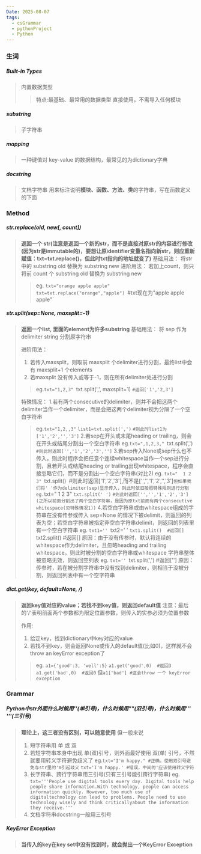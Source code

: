 ```yaml
---
Date: 2025-08-07
tags:
  - csGrammar
  - pythonProject
  - Python
---
```

### 生词

##### Built-in Types
>内置数据类型
>>特点:最基础、最常用的数据类型
>>直接使用，不需导入任何模块

##### substring
>子字符串

##### mapping
>一种键值对 key-value 的数据结构，最常见的为dictionary字典


##### docstring
>文档字符串
>用来标注说明**模块、函数、方法、类**的字符串，写在函数定义的下面
### Method

##### str.replace(old, new[, count])
>**返回一个 str(注意是返回一个新的str，而不是直接对原str的内容进行修改(因为str是immutable的)，要想让原identifier变量名指向新str，则应重新赋值：txt=txt.replace()，但此时txt指向的地址就变了)**
>基础用法：
>将str中的 substring old 替换为 substring new
>进阶用法：
>若加上count，则只将前 count 个 substring old 替换为 substring new
>>eg. `txt="orange apple apple"`
>>`txt=txt.replace("orange","apple")
>>`#txt现在为"apple apple apple"`

##### str.split(sep=None, maxsplit=-1)
>**返回一个list, 里面的element为许多substring**
>基础用法：
>将 sep 作为delimiter string 分割原字符串
>
>进阶用法：
>1. 若传入maxsplit，则取前 maxsplit 个delimiter进行分割，最终list中会有 maxsplit+1 个elements
>2. 若maxsplit 没有传入或等于-1，则在所有delimiter处进行分割
>> eg.`txt="1,2,3"
>> `txt.split(',', maxsplit=1)
>> `#返回['1','2,3']`
>
>特殊情况：
>1.若有两个consecutive的delimiter，则并不会把这两个delimiter当作一个delimiter，而是会把这两个delimiter视为分隔了一个空白字符串
>>eg.`txt="1,2,,3"`
>>`list1=txt.split(',')`
>>`#则此时list1为['1','2','','3']`
> 2.若sep在开头或末尾heading or trailing，则会在开头或结尾分割出一个空白字符串
>> eg.`txt=",1,2,3,"
>> `txt.split(',')
>> `#则此时返回['','1','2','3','']`
> 3.若sep传入None或sep什么也不传入，则此时程序会把任意个连续whitespace当作一个sep进行分割，且若开头或结尾heading or  trailing出现whitespace，程序会直接忽略它们，而不是分割出一个空白字符串(对比2)
>>eg. `txt="  1 2  3"
>>`txt.split()`
>>`#则此时返回['1','2','3'],而不是['','','1','2','','3']`
>但如果我们将' '作为delimiter(sep)显示传入，则此时依旧按照特殊规则进行分割
>>eg. `txt="  1 2 3"
>>`txt.split(' ')`
>>`#则此时返回['','','1','2','3'](之所以前面分割出了两个空白字符串，是因为原txt前面有两个consecutive whitespace(见特殊情况1))`
> 4.若空白字符串或由whitespace组成的字符串在没有传参或传入 sep=None 的情况下被delimit，则返回的列表为空；若空白字符串被指定非空白字符串delimit，则返回的列表里有一个空白字符串
>> eg. `txt1=''
>> `txt2='  '
>> `txt1.split()  #返回[]
>> `txt2.split()  #返回[]
> 原因：由于没有传参时，默认将连续的whitespace作为delimiter，且忽略heading and trailing whitespace，则此时被分割的空白字符串或whitespace 字符串整体被忽略无效，则返回空列表
>> eg. `txt=''
>> `txt.split(',')   #返回['']
> 原因：传参时，若在被分割字符串中没有找到delimiter，则相当于没被分割，则返回列表中有一个空字符串


##### dict.get(key, default=None, /)
>**返回key值对应的value；若找不到key值，则返回default值**
>注意：最后的'/'表明前面两个参数都为限定位置参数，则传入的实参必须为位置参数
>
>作用:
>1. 给定key，找到dictionary中key对应的value
>2. 若找不到key，则会返回None或传入的default值(比如0)，这样就不会throw an keyError exception了
>> eg. `a1={'good':3, 'well':5}`
>> `a1.get('good',0)  #返回3`
>> `a1.get('bad',0)  #返回0`
>>但`a1['bad'] #这会throw 一个 keyError exception`







### Grammar
##### Python中str外面什么时候用''(单引号)，什么时候用""(双引号)，什么时候用''' '''(三引号)
>**理论上，这三者没有区别，可以随意使用**
>但一般来说
>1. 短字符串用 单 或 双
>2. 若短字符串本身中出现 单(双)引号，则外面最好使用 双(单) 引号，不然就要用转义字符避免歧义了
>eg.`txt="I'm happy." #正确，使用双引号避免与str里的'm引起歧义`
>`txt='I'm happy.' #错误，中间的'应该使用转义字符`
>3. 长字符串、跨行字符串用三引号(只有三引号能引跨行字符串)
>eg. `txt='''People use digital tools every day. Digital tools help people share information.With technology, people can access information quickly. However, too much use of digitaltechnology can lead to problems. People need to use technology wisely and think criticallyabout the information they receive.'''`
>4. 文档字符串docstring一般用三引号

##### KeyError Exception
>**当传入的key在key set中没有找到时，就会抛出一个KeyError Exception**

